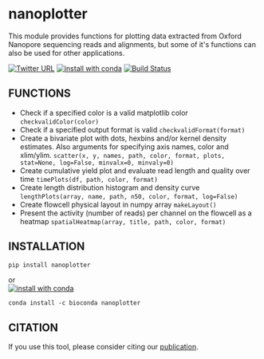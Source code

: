 # nanoplotter
This module provides functions for plotting data extracted from Oxford Nanopore sequencing reads and alignments, but some of it's functions can also be used for other applications.

[![Twitter URL](https://img.shields.io/twitter/url/https/twitter.com/wouter_decoster.svg?style=social&label=Follow%20%40wouter_decoster)](https://twitter.com/wouter_decoster)
[![install with conda](https://anaconda.org/bioconda/nanoplotter/badges/installer/conda.svg)](https://anaconda.org/bioconda/nanoplotter)
[![Build Status](https://travis-ci.org/wdecoster/nanoplotter.svg?branch=master)](https://travis-ci.org/wdecoster/nanoplotter)



## FUNCTIONS
* Check if a specified color is a valid matplotlib color `checkvalidColor(color)`  
* Check if a specified output format is valid `checkvalidFormat(format)`  
* Create a bivariate plot with dots, hexbins and/or kernel density estimates. Also arguments for specifying axis names, color and xlim/ylim. `scatter(x, y, names, path, color, format, plots, stat=None, log=False, minvalx=0, minvaly=0)`  
* Create cumulative yield plot and evaluate read length and quality over time `timePlots(df, path, color, format)`  
* Create length distribution histogram and density curve `lengthPlots(array, name, path, n50, color, format, log=False)`  
* Create flowcell physical layout in numpy array `makeLayout()`  
* Present the activity (number of reads) per channel on the flowcell as a heatmap `spatialHeatmap(array, title, path, color, format)`  


## INSTALLATION
```bash
pip install nanoplotter
```
or  
[![install with conda](https://anaconda.org/bioconda/nanoplotter/badges/installer/conda.svg)](https://anaconda.org/bioconda/nanoplotter)
```
conda install -c bioconda nanoplotter
```

## CITATION
If you use this tool, please consider citing our [publication](https://academic.oup.com/bioinformatics/advance-article/doi/10.1093/bioinformatics/bty149/4934939).

